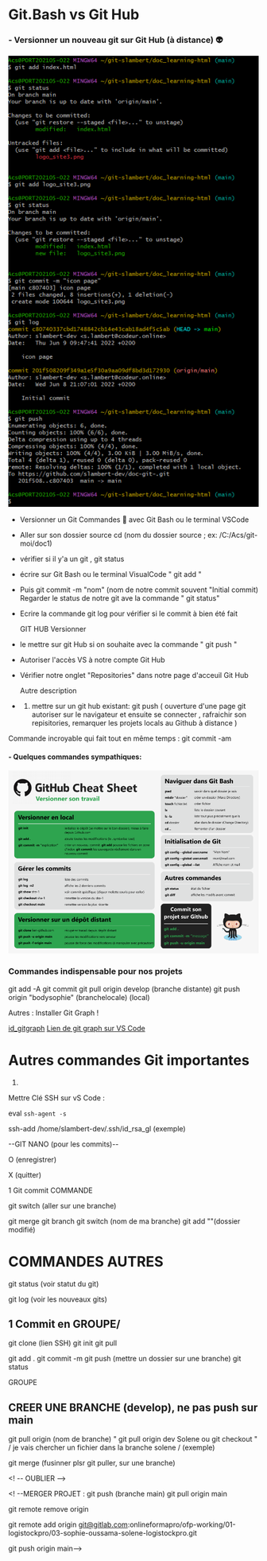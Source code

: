 # Git.Bash vs Git Hub #

### - Versionner un nouveau git sur Git Hub (à distance) :alien:

![gitbash_commandes](git_bash.png) 


- Versionner un Git Commandes 💯 avec Git Bash ou le terminal VSCode

- Aller sur son dossier source cd (nom du dossier source ; ex: /C:/Acs/git-moi/doc1)
  
-  vérifier si il y'a un git , git status
  
- écrire  sur Git Bash ou le terminal  VisualCode " git add "
  
- Puis git commit -m "nom" (nom de notre commit souvent "Initial commit)
Regarder le status de notre git ave la commande " git status" 
  
- Ecrire la commande git log  pour vérifier si le commit à bien été fait
  
  GIT HUB Versionner
- le mettre sur git Hub si on souhaite  avec la commande " git push "
  
- Autoriser l'accès VS à notre compte Git Hub 
  
- Vérifier notre onglet "Repositories" dans notre page d'acceuil Git Hub
  
  Autre description
-  1) mettre sur un git hub existant: git push ( ouverture d'une page git autoriser sur le navigateur et ensuite se connecter , rafraichir son repisitories, remarquer les projets locals au Github à distance )


Commande incroyable qui fait tout en même temps :  git commit -am

#### - Quelques commandes sympathiques: 

![commandes_git](versionner.png)


### Commandes indispensable pour nos projets ###

git add -A
git commit
git pull origin develop (branche distante)
git push origin "bodysophie" (branchelocale) (local)


Autres : Installer Git Graph !

[id_gitgraph](mhutchie.git-graph)
[Lien de git graph sur VS Code](https://marketplace.visualstudio.com/items?itemName=mhutchie.git-graph)


# Autres commandes Git importantes #


1.
Mettre Clé SSH sur vS Code :

eval `ssh-agent -s`

ssh-add /home/slambert-dev/.ssh/id_rsa_gl (exemple)


--GIT NANO (pour les commits)--

O (enregistrer)

X (quitter)


1 Git commit 
COMMANDE

git switch (aller sur une branche)

git merge 
git branch 
git switch (nom de ma branche)
git add ""(dossier modifié)


# COMMANDES AUTRES #

git status (voir statut du git)


git log (voir les nouveaux gits)


## 1 Commit en GROUPE/ ##

git clone (lien SSH)
git init
git pull

git add .
git commit -m
git push (mettre un dossier sur une branche)
git status 

GROUPE

## CREER UNE BRANCHE (develop), ne pas push sur main ##

git pull origin (nom de branche) 
" git pull origin dev Solene ou git checkout "
/ je vais chercher un fichier dans la branche solene / (exemple)

git merge (fusinner plsr git puller, sur une branche)










<! -- OUBLIER --> 

<! --MERGER PROJET :
git push (branche main)
git pull origin main

git remote remove origin

git remote add origin git@gitlab.com:onlineformapro/ofp-working/01-logistockpro/03-sophie-oussama-solene-logistockpro.git


git push origin main-->
